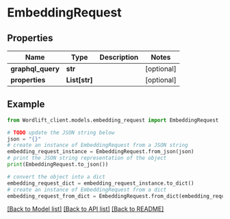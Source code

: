 # EmbeddingRequest


## Properties

Name | Type | Description | Notes
------------ | ------------- | ------------- | -------------
**graphql_query** | **str** |  | [optional] 
**properties** | **List[str]** |  | [optional] 

## Example

```python
from Wordlift_client.models.embedding_request import EmbeddingRequest

# TODO update the JSON string below
json = "{}"
# create an instance of EmbeddingRequest from a JSON string
embedding_request_instance = EmbeddingRequest.from_json(json)
# print the JSON string representation of the object
print(EmbeddingRequest.to_json())

# convert the object into a dict
embedding_request_dict = embedding_request_instance.to_dict()
# create an instance of EmbeddingRequest from a dict
embedding_request_from_dict = EmbeddingRequest.from_dict(embedding_request_dict)
```
[[Back to Model list]](../README.md#documentation-for-models) [[Back to API list]](../README.md#documentation-for-api-endpoints) [[Back to README]](../README.md)


